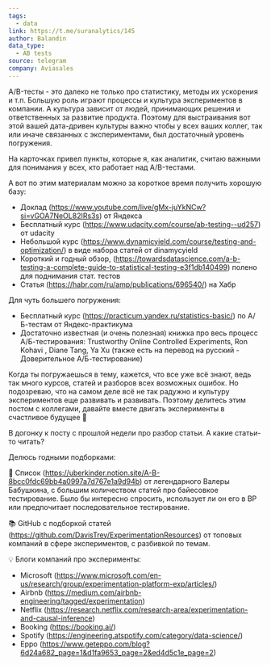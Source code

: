 ```yaml
---
tags:
  - data
link: https://t.me/suranalytics/145
author: Balandin
data_type:
  - AB tests
source: telegram
company: Aviasales
---
```

A/B-тесты - это далеко не только про статистику, методы их ускорения и т.п.  Большую роль играют процессы и культура экспериментов в компании. А культура зависит от людей, принимающих решения и ответственных за развитие продукта. Поэтому для выстраивания вот этой вашей дата-дривен культуры важно чтобы у всех ваших коллег, так или иначе связанных с экспериментами, был достаточный уровень погружения. 

На карточках привел пункты, которые я, как аналитик, считаю важными для понимания у всех, кто работает над A/B-тестами. 

А вот по этим материалам можно за короткое время получить хорошую базу:

- Доклад (https://www.youtube.com/live/gMx-juYkNCw?si=vGOA7NeOL82IRs3s) от Яндекса
- Бесплатный курс (https://www.udacity.com/course/ab-testing--ud257) от udacity
- Небольшой курс (https://www.dynamicyield.com/course/testing-and-optimization/) в виде набора статей от dinamycyield
- Короткий и годный обзор, (https://towardsdatascience.com/a-b-testing-a-complete-guide-to-statistical-testing-e3f1db140499) полено для поднимания стат. тестов
- Статья (https://habr.com/ru/amp/publications/696540/) на Хабр

Для чуть большего погружения:
 
- Бесплатный курс (https://practicum.yandex.ru/statistics-basic/) по А/Б-тестам от Яндекс-практикума
- Достаточно известная (и очень полезная) книжка про весь процесс А/Б-тестирования: Trustworthy Online Controlled Experiments, Ron Kohavi , Diane Tang, Ya Xu (также есть на перевод на русский - Доверительное А/Б-тестирование)

Когда ты погружаешься в тему, кажется, что все уже всё знают, ведь так много курсов, статей и разборов всех возможных ошибок. Но подозреваю, что на самом деле всё не так радужно и культуру экспериментов еще развивать и развивать. Поэтому делитесь этим постом с коллегами, давайте вместе двигать эксперименты в счастливое будущее 🚀

В догонку к посту с прошлой недели про разбор статьи. А какие статьи-то читать? 

Делюсь годными подборками:

💪 Список (https://uberkinder.notion.site/A-B-8bcc0fdc69bb4a0997a7d767e1a9d94b) от легендарного Валеры Бабушкина, с большим количеством статей про байесовкое тестирование. Было бы интересно спросить, использует ли он его в BP или предпочитает последовательное тестирование.

📚 GitHub с подборкой статей (https://github.com/DavisTrey/ExperimentationResources) от топовых компаний в сфере экспериментов, с разбивкой по темам. 

💡 Блоги компаний про эксперименты:
- Microsoft (https://www.microsoft.com/en-us/research/group/experimentation-platform-exp/articles/)
- Airbnb (https://medium.com/airbnb-engineering/tagged/experimentation)
- Netflix (https://research.netflix.com/research-area/experimentation-and-causal-inference)
- Booking (https://booking.ai/)
- Spotify (https://engineering.atspotify.com/category/data-science/)
- Eppo (https://www.geteppo.com/blog?6d24a682_page=1&d1fa9653_page=2&ed4d5c1e_page=2)